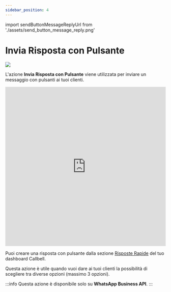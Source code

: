```yaml
---
sidebar_position: 4
---
```


import sendButtonMessageReplyUrl from './assets/send_button_message_reply.png'

# Invia Risposta con Pulsante

<img src={sendButtonMessageReplyUrl} width={180} />

L'azione **Invia Risposta con Pulsante** viene utilizzata per inviare un messaggio con pulsanti ai tuoi clienti.

<iframe width="100%" height="500" src="https://www.youtube.com/embed/l4q90reTeQE" title="Callbell - Come creare risposte interattive su WhatsApp" frameborder="0" allow="accelerometer; autoplay; clipboard-write; encrypted-media; gyroscope; picture-in-picture; web-share" allowfullscreen></iframe>

Puoi creare una risposta con pulsante dalla sezione [Risposte Rapide](https://dash.callbell.eu/settings/templates) del tuo dashboard Callbell.

Questa azione è utile quando vuoi dare ai tuoi clienti la possibilità di scegliere tra diverse opzioni (massimo 3 opzioni).

:::info
Questa azione è disponibile solo su **WhatsApp Business API**.
:::